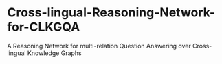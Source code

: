 # Cross-lingual-Reasoning-Network-for-CLKGQA
A Reasoning Network for multi-relation Question Answering over Cross-lingual Knowledge Graphs
